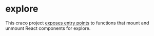 # explore

This craco project [exposes entry points](./config-overrides.js#L20-L23) to functions that mount and unmount React components for explore.
